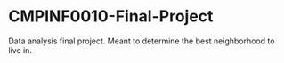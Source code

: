 # CMPINF0010-Final-Project
Data analysis final project. Meant to determine the best neighborhood to live in.
